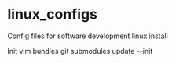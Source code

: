 linux_configs
=============

Config files for software development linux install

Init vim bundles
git submodules update --init
